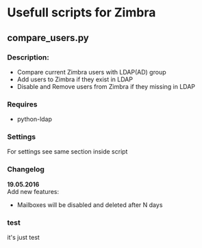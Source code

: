 # Usefull scripts for Zimbra

## compare_users.py
### Description:
 - Compare current Zimbra users with LDAP(AD) group
 - Add users to Zimbra if they exist in LDAP
 - Disable and Remove users from Zimbra if they missing in LDAP

### Requires
 - python-ldap

### Settings
For settings see same section inside script

### Changelog
**19.05.2016**  
Add new features:
  - Mailboxes will be disabled and deleted after N days

### test
it's just test
